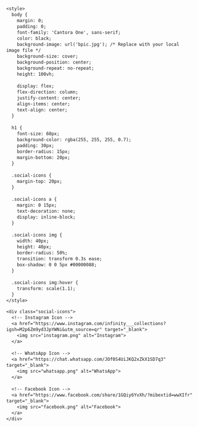 <html>
  <head>

    <style>
      body {
        margin: 0;
        padding: 0;
        font-family: 'Cantora One', sans-serif;
        color: black;
        background-image: url('bpic.jpg'); /* Replace with your local image file */
        background-size: cover;
        background-position: center;
        background-repeat: no-repeat;
        height: 100vh;

        display: flex;
        flex-direction: column;
        justify-content: center;
        align-items: center;
        text-align: center;
      }

      h1 {
        font-size: 60px;
        background-color: rgba(255, 255, 255, 0.7);
        padding: 30px;
        border-radius: 15px;
        margin-bottom: 20px;
      }

      .social-icons {
        margin-top: 20px;
      }

      .social-icons a {
        margin: 0 15px;
        text-decoration: none;
        display: inline-block;
      }

      .social-icons img {
        width: 40px;
        height: 40px;
        border-radius: 50%;
        transition: transform 0.3s ease;
        box-shadow: 0 0 5px #00000088;
      }

      .social-icons img:hover {
        transform: scale(1.1);
      }
    </style>
  </head>

  <body>
    

    <div class="social-icons">
      <!-- Instagram Icon -->
      <a href="https://www.instagram.com/infinity___collections?igsh=M2p6Zm9yd3JpYWNi&utm_source=qr" target="_blank">
        <img src="instagram.png" alt="Instagram">
      </a>

      <!-- WhatsApp Icon -->
      <a href="https://chat.whatsapp.com/JOf0S4UiJKQ2xZkX1SD7q3" target="_blank">
        <img src="whatsapp.png" alt="WhatsApp">
      </a>

      <!-- Facebook Icon -->
      <a href="https://www.facebook.com/share/1GQiy6YvXh/?mibextid=wwXIfr" target="_blank">
        <img src="facebook.png" alt="Facebook">
      </a>
    </div>
  </body>
</html>
